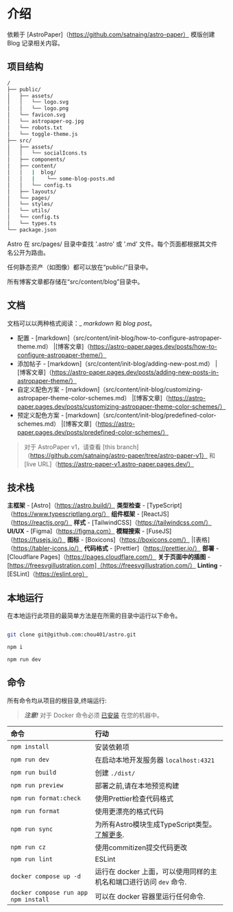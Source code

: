 # 介绍

依赖于 [AstroPaper]（https://github.com/satnaing/astro-paper） 模版创建 Blog 记录相关内容。

## 项目结构

```bash
/
├── public/
│   ├── assets/
│   │   └── logo.svg
│   │   └── logo.png
│   └── favicon.svg
│   └── astropaper-og.jpg
│   └── robots.txt
│   └── toggle-theme.js
├── src/
│   ├── assets/
│   │   └── socialIcons.ts
│   ├── components/
│   ├── content/
│   │   |  blog/
│   │   |    └── some-blog-posts.md
│   │   └── config.ts
│   ├── layouts/
│   └── pages/
│   └── styles/
│   └── utils/
│   └── config.ts
│   └── types.ts
└── package.json
```

Astro 在 src/pages/ 目录中查找 '.astro' 或 '.md' 文件。每个页面都根据其文件名公开为路由。

任何静态资产（如图像）都可以放在“public/”目录中。

所有博客文章都存储在“src/content/blog”目录中。

## 文档

文档可以以两种格式阅读：\_ _markdown_ 和 _blog post_。

- 配置 - [markdown]（src/content/init-blog/how-to-configure-astropaper-theme.md） |[博客文章]（https://astro-paper.pages.dev/posts/how-to-configure-astropaper-theme/）
- 添加帖子 - [markdown]（src/content/init-blog/adding-new-post.md） |[博客文章]（https://astro-paper.pages.dev/posts/adding-new-posts-in-astropaper-theme/）
- 自定义配色方案 - [markdown]（src/content/init-blog/customizing-astropaper-theme-color-schemes.md） |[博客文章]（https://astro-paper.pages.dev/posts/customizing-astropaper-theme-color-schemes/）
- 预定义配色方案 - [markdown]（src/content/init-blog/predefined-color-schemes.md） |[博客文章]（https://astro-paper.pages.dev/posts/predefined-color-schemes/）

> 对于 AstroPaper v1，请查看 [this branch]（https://github.com/satnaing/astro-paper/tree/astro-paper-v1） 和 [live URL]（https://astro-paper-v1.astro-paper.pages.dev/）

## 技术栈

**主框架** - [Astro]（https://astro.build/）
**类型检查** - [TypeScript]（https://www.typescriptlang.org/）
**组件框架** - [ReactJS]（https://reactjs.org/）
**样式** - [TailwindCSS]（https://tailwindcss.com/）
**UI/UX** - [Figma]（https://figma.com）
**模糊搜索** - [FuseJS]（https://fusejs.io/）
**图标** - [Boxicons]（https://boxicons.com/） |[表格]（https://tabler-icons.io/）
**代码格式** - [Prettier]（https://prettier.io/）
**部署** - [Cloudflare Pages]（https://pages.cloudflare.com/）
**关于页面中的插图** - [https://freesvgillustration.com]（https://freesvgillustration.com/）
**Linting** - [ESLint]（https://eslint.org）

## 本地运行

在本地运行此项目的最简单方法是在所需的目录中运行以下命令。

```bash

git clone git@github.com:chou401/astro.git

npm i

npm run dev

```

## 命令

所有命令均从项目的根目录,终端运行:

> **_注意!_** 对于 Docker 命令必须 [已安装](https://docs.docker.com/engine/install/) 在您的机器中。

| 命令                                 | 行动                                                                                                             |
| :----------------------------------- | :--------------------------------------------------------------------------------------------------------------- |
| `npm install`                        | 安装依赖项                                                                                                       |
| `npm run dev`                        | 在启动本地开发服务器 `localhost:4321`                                                                            |
| `npm run build`                      | 创建 `./dist/`                                                                                                   |
| `npm run preview`                    | 部署之前,请在本地预览构建                                                                                        |
| `npm run format:check`               | 使用Prettier检查代码格式                                                                                         |
| `npm run format`                     | 使用更漂亮的格式代码                                                                                             |
| `npm run sync`                       | 为所有Astro模块生成TypeScript类型。 [了解更多](https://docs.astro.build/en/reference/cli-reference/#astro-sync). |
| `npm run cz`                         | 使用commitizen提交代码更改                                                                                       |
| `npm run lint`                       | ESLint                                                                                                           |
| `docker compose up -d`               | 运行在 docker 上面，可以使用同样的主机名和端口进行访问 `dev` 命令.                                               |
| `docker compose run app npm install` | 可以在 docker 容器里运行任何命令.                                                                                |

